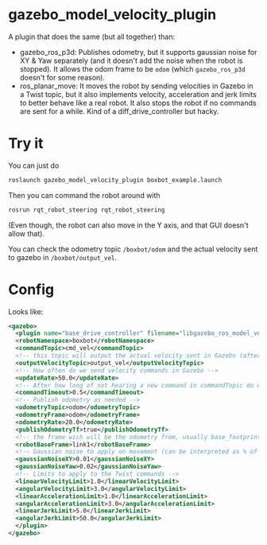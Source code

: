# gazebo_model_velocity_plugin

A plugin that does the same (but all together) than:

* gazebo_ros_p3d: Publishes odometry, but it supports gaussian noise for XY & Yaw separately (and it doesn't add the noise when the robot is stopped). It allows the odom frame to be `odom` (which `gazebo_ros_p3d` doesn't for some reason).
* ros_planar_move: It moves the robot by sending velocities in Gazebo in a Twist topic, but it also implements velocity, acceleration and jerk limits to better behave like a real robot. It also stops the robot if no commands are sent for a while. Kind of a diff_drive_controller but hacky.


# Try it
You can just do
```bash
roslaunch gazebo_model_velocity_plugin boxbot_example.launch
```

Then you can command the robot around with
```bash
rosrun rqt_robot_steering rqt_robot_steering
```
(Even though, the robot can also move in the Y axis, and that GUI doesn't allow that).

You can check the odometry topic `/boxbot/odom` and the actual velocity sent to gazebo in `/boxbot/output_vel`.

# Config
Looks like:
```xml
<gazebo>
  <plugin name="base_drive_controller" filename="libgazebo_ros_model_velocity.so">
  <robotNamespace>boxbot</robotNamespace>
  <commandTopic>cmd_vel</commandTopic>
  <!-- this topic will output the actual velocity sent in Gazebo (after applying limits) -->
  <outputVelocityTopic>output_vel</outputVelocityTopic>
  <!-- How often do we send velocity commands in Gazebo -->
  <updateRate>50.0</updateRate>
  <!-- After how long of not hearing a new command in commandTopic do we send a 0 to the robot -->
  <commandTimeout>0.5</commandTimeout>
  <!-- Publish odometry as needed -->
  <odometryTopic>odom</odometryTopic>
  <odometryFrame>odom</odometryFrame>
  <odometryRate>20.0</odometryRate>
  <publishOdometryTf>true</publishOdometryTf>
  <!-- the frame wich will be the odometry from, usually base_footprint -->
  <robotBaseFrame>link1</robotBaseFrame>
  <!-- Gaussian noise to apply on movement (can be interpreted as % of error) -->
  <gaussianNoiseXY>0.01</gaussianNoiseXY>
  <gaussianNoiseYaw>0.02</gaussianNoiseYaw>
  <!-- Limits to apply to the Twist commands -->
  <linearVelocityLimit>1.0</linearVelocityLimit>
  <angularVelocityLimit>3.0</angularVelocityLimit>
  <linearAccelerationLimit>1.0</linearAccelerationLimit>
  <angularAccelerationLimit>3.0</angularAccelerationLimit>
  <linearJerkLimit>5.0</linearJerkLimit>
  <angularJerkLimit>50.0</angularJerkLimit>
  </plugin>
</gazebo>
```